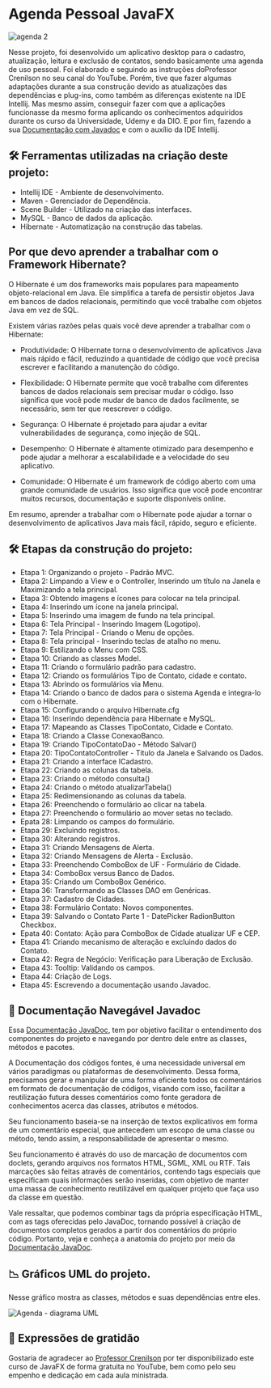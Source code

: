 # Agenda Pessoal JavaFX

![agenda 2](https://user-images.githubusercontent.com/17755195/187983261-4128c119-a609-4c9a-8d14-540ef1bc8ff8.png)

Nesse projeto, foi desenvolvido um aplicativo desktop para o cadastro, atualização, leitura e exclusão de contatos, sendo basicamente uma agenda de uso pessoal. Foi elaborado e seguindo as instruções doProfessor Crenilson no seu canal do YouTube. Porém, tive que fazer algumas adaptações durante a sua construção devido as atualizações das dependências e plug-ins, como também as diferenças existente na IDE Intellij. Mas mesmo assim, conseguir fazer com que a aplicações funcionasse da mesmo forma aplicando os conhecimentos adquiridos durante os curso da Universidade, Udemy e da DIO. E por fim, fazendo a sua <a href="https://adriano1976.github.io/agenda-javadoc/com.projetos.agenda/com/projetos/agenda/package-summary.html" target="_blank">Documentação com Javadoc</a> e com o auxílio da IDE Intellij.

## 🛠️ Ferramentas utilizadas na criação deste projeto:

* Intellij IDE - Ambiente de desenvolvimento.
* Maven - Gerenciador de Dependência.
* Scene Builder - Utilizado na criação das interfaces.
* MySQL - Banco de dados da aplicação.
* Hibernate - Automatização na construção das tabelas.

## Por que devo aprender a trabalhar com o Framework Hibernate?

O Hibernate é um dos frameworks mais populares para mapeamento objeto-relacional em Java. Ele simplifica a tarefa de persistir objetos Java em bancos de dados relacionais, permitindo que você trabalhe com objetos Java em vez de SQL.

Existem várias razões pelas quais você deve aprender a trabalhar com o Hibernate:

* Produtividade: O Hibernate torna o desenvolvimento de aplicativos Java mais rápido e fácil, reduzindo a quantidade de código que você precisa escrever e facilitando a manutenção do código.

* Flexibilidade: O Hibernate permite que você trabalhe com diferentes bancos de dados relacionais sem precisar mudar o código. Isso significa que você pode mudar de banco de dados facilmente, se necessário, sem ter que reescrever o código.

* Segurança: O Hibernate é projetado para ajudar a evitar vulnerabilidades de segurança, como injeção de SQL.

* Desempenho: O Hibernate é altamente otimizado para desempenho e pode ajudar a melhorar a escalabilidade e a velocidade do seu aplicativo.

* Comunidade: O Hibernate é um framework de código aberto com uma grande comunidade de usuários. Isso significa que você pode encontrar muitos recursos, documentação e suporte disponíveis online.

Em resumo, aprender a trabalhar com o Hibernate pode ajudar a tornar o desenvolvimento de aplicativos Java mais fácil, rápido, seguro e eficiente.

## 🛠️ Etapas da construção do projeto:

* Etapa 1: Organizando o projeto - Padrão MVC.
* Etapa 2: Limpando a View e o Controller, Inserindo um título na Janela e Maximizando a tela principal.
* Etapa 3: Obtendo imagens e ícones para colocar na tela principal.
* Etapa 4: Inserindo um ícone na janela principal.
* Etapa 5: Inserindo uma imagem de fundo na tela principal.
* Etapa 6: Tela Principal - Inserindo Imagem (Logotipo).
* Etapa 7: Tela Principal - Criando o Menu de opções.
* Etapa 8: Tela principal - Inserindo teclas de atalho no menu.
* Etapa 9: Estilizando o Menu com CSS.
* Etapa 10: Criando as classes Model.
* Etapa 11: Criando o formulário padrão para cadastro.
* Etapa 12: Criando os formulários Tipo de Contato, cidade e contato.
* Etapa 13: Abrindo os formulários via Menu.
* Etapa 14: Criando o banco de dados para o sistema Agenda e integra-lo com o Hibernate.
* Etapa 15: Configurando o arquivo Hibernate.cfg
* Etapa 16: Inserindo dependência para Hibernate e MySQL.
* Etapa 17: Mapeando as Classes TipoContato, Cidade e Contato.
* Etapa 18: Criando a Classe ConexaoBanco.
* Etapa 19: Criando TipoContatoDao - Método Salvar()
* Etapa 20: TipoContatoController - Titulo da Janela e Salvando os Dados.
* Etapa 21: Criando a interface ICadastro.
* Etapa 22: Criando as colunas da tabela.
* Etapa 23: Criando o método consulta()
* Etapa 24: Criando o método atualizarTabela()
* Etapa 25: Redimensionando as colunas da tabela.
* Etapa 26: Preenchendo o formulário ao clicar na tabela.
* Etapa 27: Preenchendo o formulário ao mover setas no teclado.
* Epata 28: Limpando os campos do formulário.
* Etapa 29: Excluindo registros.
* Etapa 30: Alterando registros.
* Etapa 31: Criando Mensagens de Alerta.
* Etapa 32: Criando Mensagens de Alerta - Exclusão.
* Etapa 33: Preenchendo ComboBox de UF - Formulário de Cidade.
* Etapa 34: ComboBox versus Banco de Dados.
* Etapa 35: Criando um ComboBox Genérico.
* Etapa 36: Transformando as Classes DAO em Genéricas.
* Etapa 37: Cadastro de Cidades.
* Etapa 38: Formulário Contato: Novos componentes.
* Etapa 39: Salvando o Contato Parte 1 - DatePicker RadionButton Checkbox.
* Epata 40: Contato: Ação para ComboBox de Cidade atualizar UF e CEP.
* Etapa 41: Criando mecanismo de alteração e excluindo dados do Contato.
* Etapa 42: Regra de Negócio: Verificação para Liberação de Exclusão.
* Etapa 43: Tooltip: Validando os campos.
* Etapa 44: Criação de Logs.
* Etapa 45: Escrevendo a documentação usando Javadoc.

## 🎯 Documentação Navegável Javadoc

Essa <a href="https://adriano1976.github.io/agenda-javadoc/com.projetos.agenda/com/projetos/agenda/package-summary.html" target="_blank">Documentação JavaDoc</a>,  tem por objetivo facilitar o entendimento dos componentes do projeto e navegando por dentro dele entre as classes, métodos e pacotes.

A Documentação dos códigos fontes, é uma necessidade universal em vários paradigmas ou plataformas de desenvolvimento. Dessa forma, precisamos gerar e manipular de uma forma eficiente todos os comentários em formato de documentação de códigos, visando com isso, facilitar a reutilização futura desses comentários como fonte geradora de conhecimentos acerca das classes, atributos e métodos.

Seu funcionamento baseia-se na inserção de textos explicativos em forma de um comentário especial, que antecedem um escopo de uma classe ou método, tendo assim, a responsabilidade de apresentar o mesmo.

Seu funcionamento é através do uso de marcação de documentos com doclets, gerando arquivos nos formatos HTML, SGML, XML ou RTF. Tais marcações são feitas através de comentários, contendo tags especiais que especificam quais informações serão inseridas, com objetivo de manter uma massa de conhecimento reutilizável em qualquer projeto que faça uso da classe em questão.

Vale ressaltar, que podemos combinar tags da própria especificação HTML, com as tags oferecidas pelo JavaDoc, tornando possível à criação de documentos completos gerados a partir dos comentários do próprio código. Portanto, veja e conheça a anatomia do projeto por meio da <a href="https://adriano1976.github.io/agenda-javadoc/com.projetos.agenda/com/projetos/agenda/package-summary.html" target="_blank">Documentação JavaDoc</a>.


## 📉 Gráficos UML do projeto.

Nesse gráfico mostra as classes, métodos e suas dependências entre eles.

![Agenda - diagrama UML](https://user-images.githubusercontent.com/17755195/187984100-2eaa2eef-35ee-42fa-83c7-e32400bd7df6.png)

## 🎁 Expressões de gratidão

Gostaria de agradecer ao [Professor Crenilson](https://www.youtube.com/c/ProfessorCrenilson) por ter disponibilizado este curso de JavaFX de forma gratuita no YouTube, bem como pelo seu empenho e dedicação em cada aula ministrada.
